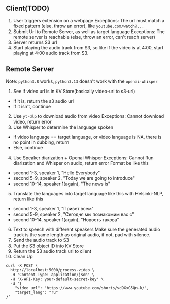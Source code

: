 ## Client(TODO)

1. User triggers extension on a webpage
   Exceptions: The url must match a fixed pattern (else, throw an error), like `youtube.com/watch?...`
2. Submit Url to Remote Server, as well as target language
   Exceptions: The remote server is reachable (else, throw an error, can't reach server)
3. Server returns S3 url
4. Start playing the audio track from S3, so like if the video is at 4:00, start playing at 4:00 audio track from S3.

## Remote Server

Note: `python3.8` works, `python3.13` doesn't work with the `openai-whisper`

1. See if video url is in KV Store(basically video-url to s3-url)

- If it is, return the s3 audio url
- If it isn't, continue

2. Use `yt-dlp` to download audio from video
   Exceptions: Cannot download video, return error
3. Use Whisper to determine the language spoken

- If video language == target language, or video language is NA, there is no point in dubbing, return
- Else, continue

4. Use Speaker diarization + Openai Whisper
   Exceptions: Cannot Run diarization and Whisper on audio, return error
   Format be like this

- second 1-3, speaker 1, "Hello Everybody"
- second 5-9, speaker 2, "Today we are going to introduce"
- second 10-14, speaker 1(again), "The news is"

5. Translate the languages into target language like this with Helsinki-NLP, return like this

- second 1-3, speaker 1, "Привет всем"
- second 5-9, speaker 2, "Сегодня мы познакомим вас с"
- second 10-14, speaker 1(again), "Новость такова"

6. Text to speech with different speakers
   Make sure the generated audio track is the same length as original audio, if not, pad with silence.
7. Send the audio track to S3
8. Put the S3 object ID into KV Store
9. Return the S3 audio track url to client
10. Clean Up



```
curl -X POST \
  http://localhost:5000/process-video \
  -H 'Content-Type: application/json' \
  -H 'X-API-Key: your-default-secret-key' \
  -d '{
    "video_url": "https://www.youtube.com/shorts/vd9GxG5Qn-k/",
    "target_lang": "ru"
}'
```